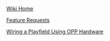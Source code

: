 [Wiki Home](TableOfContents.md)

[Feature Requests](FeatureRequests.md)

[Wiring a Playfield Using OPP Hardware](OppPlayfieldWiring.md)